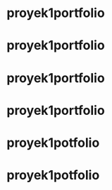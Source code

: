 # proyek1portfolio
# proyek1portfolio
# proyek1portfolio
# proyek1portfolio
# proyek1potfolio
# proyek1potfolio
